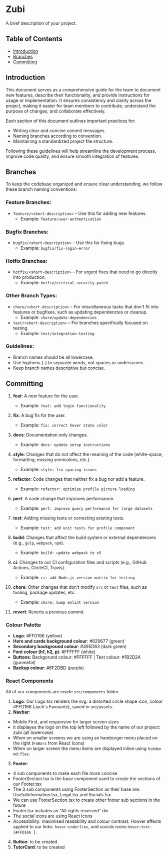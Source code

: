 # Zubi

A brief description of your project.

## Table of Contents

- [Introduction](#introduction)
- [Branches](#branches)
- [Committing](#committing)

## Introduction

This document serves as a comprehensive guide for the team to document new features, describe their functionality, and provide instructions for usage or implementation. It ensures consistency and clarity across the project, making it easier for team members to contribute, understand the purpose of changes, and collaborate effectively.

Each section of this document outlines important practices for:

- Writing clear and concise commit messages.
- Naming branches according to convention.
- Maintaining a standardized project file structure.

Following these guidelines will help streamline the development process, improve code quality, and ensure smooth integration of features.

## Branches

To keep the codebase organized and ensure clear understanding, we follow these branch naming conventions:

### Feature Branches:

- `feature/<short-description>` – Use this for adding new features.
  - Example: `feature/user-authentication`

### Bugfix Branches:

- `bugfix/<short-description>` – Use this for fixing bugs.
  - Example: `bugfix/fix-login-error`

### Hotfix Branches:

- `hotfix/<short-description>` – For urgent fixes that need to go directly into production.
  - Example: `hotfix/critical-security-patch`

### Other Branch Types:

- `chore/<short-description>` – For miscellaneous tasks that don't fit into features or bugfixes, such as updating dependencies or cleanup.
  - Example: `chore/update-dependencies`
- `test/<short-description>` – For branches specifically focused on testing.
  - Example: `test/integration-testing`

### Guidelines:

- Branch names should be all lowercase.
- Use hyphens (`-`) to separate words, not spaces or underscores.
- Keep branch names descriptive but concise.

## Committing

1. **feat**: A new feature for the user.

   - Example: `feat: add login functionality`

2. **fix**: A bug fix for the user.

   - Example: `fix: correct hover state color`

3. **docs**: Documentation only changes.

   - Example: `docs: update setup instructions`

4. **style**: Changes that do not affect the meaning of the code (white-space, formatting, missing semicolons, etc.).

   - Example: `style: fix spacing issues`

5. **refactor**: Code changes that neither fix a bug nor add a feature.

   - Example: `refactor: optimize profile picture loading`

6. **perf**: A code change that improves performance.

   - Example: `perf: improve query performance for large datasets`

7. **test**: Adding missing tests or correcting existing tests.

   - Example: `test: add unit tests for profile component`

8. **build**: Changes that affect the build system or external dependencies (e.g., `gulp`, `webpack`, `npm`).

   - Example: `build: update webpack to v5`

9. **ci**: Changes to our CI configuration files and scripts (e.g., GitHub Actions, CircleCI, Travis).

   - Example: `ci: add Node.js version matrix for testing`

10. **chore**: Other changes that don't modify `src` or `test` files, such as tooling, package updates, etc.

    - Example: `chore: bump eslint version`

11. **revert**: Reverts a previous commit.

### Colour Palette

- **Logo**: #FFD166 (yellow)
- **Hero and cards background colour**: #629677 (green)
- **Secondary background colour**: #495D63 (dark green)
- **Font colour (h1, h2, p)**: #FFFFFF (white)
- **Buttons**: Backgorund colour: #FFFFFF | Text colour: #1B2D2A (gunmetal)
- **Backup colour**: #6F2DBD (purple)

### React Components

All of our components are inside `src/components` folder.

1. **Logo**: Our Logo.tsx renders the svg: a distorted circle shape icon, colour #FFD166 (Jack's Favourite), saved in src/assets.
2. **Navbar**:

- Mobile First, and responsive for larger screen sizes
- it displayes the logo on the top left followed by the name of our project: zubi (all lowercase)
- When on smaller screens we are using an hamburger menu placed on the right (`FaBars` from React Icons)
- When on larger screen the menu items are displayed inline using `hidden md:flex`.

3. **Footer**:

- 4 sub components to make each file more concise
- FooterSection.tsx is the base component used to create the sections of our Footer.tsx
- The 3 sub components using FooterSection as their base are: UsefulInformation.tsx, Legal.tsx and Socials.tsx
- We can use FooterSection.tsx to create other footer sub sections in the future
- Footer.tsx includes an "All rights reserved" div
- The social icons are using React Icons
- Accessibility: maximised readability and colour contrast. Hoover effects applied to our links: `hover:underline`, and socials icons:`hover:text-[#FFD166 ]`.

4. **Button**: to be created
5. **TutorCard**: to be created
